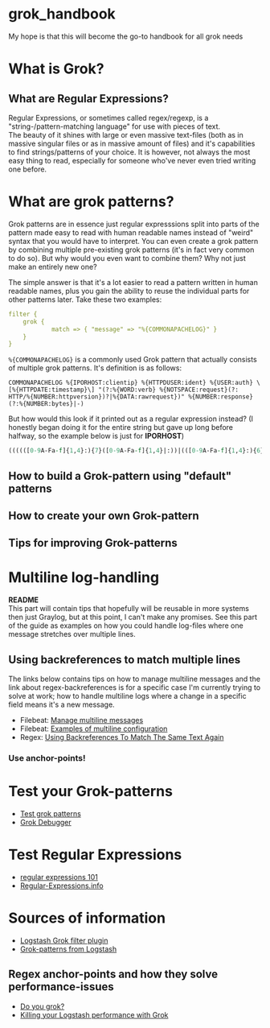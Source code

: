 # grok_handbook
My hope is that this will become the go-to handbook for all grok needs

# What is Grok?

## What are Regular Expressions?

Regular Expressions, or sometimes called regex/regexp, is a "string-/pattern-matching language" for use with pieces of text.  
The beauty of it shines with large or even massive text-files (both as in massive singular files or as in massive amount of files) and it's capabilities to find strings/patterns of your choice.
It is however, not always the most easy thing to read, especially for someone who've never even tried writing one before.


# What are grok patterns?

Grok patterns are in essence just regular expresssions split into parts of the pattern made easy to read with human readable names instead of "weird" syntax that you would have to interpret.
You can even create a grok pattern by combining multiple pre-existing grok patterns (it's in fact very common to do so).
But why would you even want to combine them? Why not just make an entirely new one?   
  
The simple answer is that it's a lot easier to read a pattern written in human readable names, plus you gain the ability to reuse the individual parts for other patterns later.
Take these two examples:

```yaml
filter {
    grok {
            match => { "message" => "%{COMMONAPACHELOG}" }
    }
}
```

`%{COMMONAPACHELOG}` is a commonly used Grok pattern that actually consists of multiple grok patterns.
It's definition is as follows:  

`COMMONAPACHELOG %{IPORHOST:clientip} %{HTTPDUSER:ident} %{USER:auth} \[%{HTTPDATE:timestamp}\] "(?:%{WORD:verb} %{NOTSPACE:request}(?: HTTP/%{NUMBER:httpversion})?|%{DATA:rawrequest})" %{NUMBER:response} (?:%{NUMBER:bytes}|-)`  
  
But how would this look if it printed out as a regular expression instead?
(I honestly began doing it for the entire string but gave up long before halfway, so the example below is just for **IPORHOST**)

```perl
((((([0-9A-Fa-f]{1,4}:){7}([0-9A-Fa-f]{1,4}|:))|(([0-9A-Fa-f]{1,4}:){6}(:[0-9A-Fa-f]{1,4}|((25[0-5]|2[0-4]\d|1\d\d|[1-9]?\d)(\.(25[0-5]|2[0-4]\d|1\d\d|[1-9]?\d)){3})|:))|(([0-9A-Fa-f]{1,4}:){5}(((:[0-9A-Fa-f]{1,4}){1,2})|:((25[0-5]|2[0-4]\d|1\d\d|[1-9]?\d)(\.(25[0-5]|2[0-4]\d|1\d\d|[1-9]?\d)){3})|:))|(([0-9A-Fa-f]{1,4}:){4}(((:[0-9A-Fa-f]{1,4}){1,3})|((:[0-9A-Fa-f]{1,4})?:((25[0-5]|2[0-4]\d|1\d\d|[1-9]?\d)(\.(25[0-5]|2[0-4]\d|1\d\d|[1-9]?\d)){3}))|:))|(([0-9A-Fa-f]{1,4}:){3}(((:[0-9A-Fa-f]{1,4}){1,4})|((:[0-9A-Fa-f]{1,4}){0,2}:((25[0-5]|2[0-4]\d|1\d\d|[1-9]?\d)(\.(25[0-5]|2[0-4]\d|1\d\d|[1-9]?\d)){3}))|:))|(([0-9A-Fa-f]{1,4}:){2}(((:[0-9A-Fa-f]{1,4}){1,5})|((:[0-9A-Fa-f]{1,4}){0,3}:((25[0-5]|2[0-4]\d|1\d\d|[1-9]?\d)(\.(25[0-5]|2[0-4]\d|1\d\d|[1-9]?\d)){3}))|:))|(([0-9A-Fa-f]{1,4}:){1}(((:[0-9A-Fa-f]{1,4}){1,6})|((:[0-9A-Fa-f]{1,4}){0,4}:((25[0-5]|2[0-4]\d|1\d\d|[1-9]?\d)(\.(25[0-5]|2[0-4]\d|1\d\d|[1-9]?\d)){3}))|:))|(:(((:[0-9A-Fa-f]{1,4}){1,7})|((:[0-9A-Fa-f]{1,4}){0,5}:((25[0-5]|2[0-4]\d|1\d\d|[1-9]?\d)(\.(25[0-5]|2[0-4]\d|1\d\d|[1-9]?\d)){3}))|:)))(%.+)?|(?<![0-9])(?:(?:[0-1]?[0-9]{1,2}|2[0-4][0-9]|25[0-5])[.](?:[0-1]?[0-9]{1,2}|2[0-4][0-9]|25[0-5])[.](?:[0-1]?[0-9]{1,2}|2[0-4][0-9]|25[0-5])[.](?:[0-1]?[0-9]{1,2}|2[0-4][0-9]|25[0-5]))(?![0-9]))|\b(?:[0-9A-Za-z][0-9A-Za-z-]{0,62})(?:\.(?:[0-9A-Za-z][0-9A-Za-z-]{0,62}))*(\.?|\b))
```

## How to build a Grok-pattern using "default" patterns

## How to create your own Grok-pattern

## Tips for improving Grok-patterns

# Multiline log-handling

**README**  
This part will contain tips that hopefully will be reusable in more systems then just Graylog, but at this point, I can't make any promises. See this part of the guide as examples on how you could handle log-files where one message stretches over multiple lines.

## Using backreferences to match multiple lines

The links below contains tips on how to manage multiline messages and the link about regex-backreferences is for a specific case I'm currently trying to solve at work; how to handle multiline logs where a change in a specific field means it's a new message.

- Filebeat: [Manage multiline messages](https://www.elastic.co/guide/en/beats/filebeat/current/multiline-examples.html)
- Filebeat: [Examples of multiline configuration](https://www.elastic.co/guide/en/beats/filebeat/current/_examples_of_multiline_configuration.html)
- Regex: [Using Backreferences To Match The Same Text Again](https://www.regular-expressions.info/backref.html])

### Use anchor-points!

# Test your Grok-patterns
- [Test grok patterns](http://grokconstructor.appspot.com/do/match)
- [Grok Debugger](https://grokdebug.herokuapp.com/)

# Test Regular Expressions 

- [regular expressions 101](https://regex101.com/)
- [Regular-Expressions.info](https://www.regular-expressions.info/)

# Sources of information

- [Logstash Grok filter plugin](https://www.elastic.co/guide/en/logstash/current/plugins-filters-grok.html)
- [Grok-patterns from Logstash](https://github.com/logstash-plugins/logstash-patterns-core/blob/master/patterns/grok-patterns)

## Regex anchor-points and how they solve performance-issues
- [Do you grok?](https://www.elastic.co/blog/do-you-grok-grok)
- [Killing your Logstash performance with Grok](https://medium.com/@momchil.dev/killing-your-logstash-performance-with-grok-f5f23ae47956)
